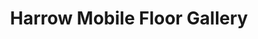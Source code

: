 ---
title: "Harrow Mobile Floor Gallery"
url: /winter-garden/harrow-mobile-floor-gallery/
shop: flooring
---